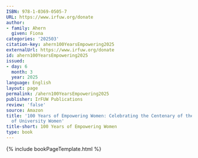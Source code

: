 ```yaml
---
ISBN: 978-1-0369-0505-7
URL: https://www.irfuw.org/donate
author:
- family: Ahern
  given: Fiona
categories: '202503'
citation-key: ahern100YearsEmpowering2025
externalUrl: https://www.irfuw.org/donate
id: ahern100YearsEmpowering2025
issued:
- day: 6
  month: 3
  year: 2025
language: English
layout: page
permalink: /ahern100YearsEmpowering2025
publisher: IrFUW Publications
review: 'false'
source: Amazon
title: '100 Years of Empowering Women: Celebrating the Centenary of the Irish Federation
  of University Women'
title-short: 100 Years of Empowering Women
type: book
---
```

{% include bookPageTemplate.html %}